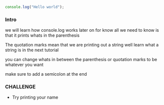 ```Javascript
console.log("Hello world");
```

### Intro

we will learn how console.log works later on
for know all we need to know is that it prints whats in the parenthesis

The quotation marks mean that we are printing out a string
well learn what a string is in the next tutorial

you can change whats in between the parenthesis or quotation marks to be whatever you want

make sure to add a semicolon at the end

### CHALLENGE
- Try printing your name

